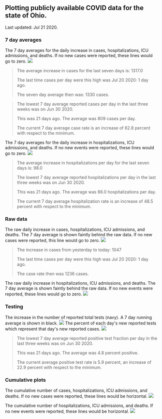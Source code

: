 ## Plotting publicly available COVID data for the state of Ohio. 

Last updated: Jul 21 2020. 

### 7 day averages
The 7 day averages for the daily increase in cases, hospitalizations, ICU admissions, and deaths. If no new cases were reported, these lines would go to zero.
![](7dayaverage_cases.png)

>The average increase in cases for the last seven days is: 1317.0
>
>The last time cases per day were this high was Jul 20 2020: 1 day ago.
>
>The seven day average then was: 1330 cases.

>
>
>The lowest 7 day average reported cases per day in the last three weeks was on Jun 30 2020.
>
>This was 21 days ago. The average was 809 cases per day.
>
>The current 7 day average case rate is an increase of 62.8 percent with respect to the minimum.

The 7 day averages for the daily increase in hospitalizations, ICU admissions, and deaths. If no new events were reported, these lines would go to zero.
![](7dayaverage_hospital.png)

>The average increase in hospitalizations per day for the last seven days is: 98.0
>
>The lowest 7 day average reported hospitalizations per day in the last three weeks was on Jun 30 2020.
>
>This was 21 days ago. The average was 66.0 hospitalizations per day.
>
>The current 7 day average hospitalization rate is an increase of 48.5 percent with respect to the minimum.

### Raw data
The raw daily increase in cases, hospitalizations, ICU admissions, and deaths. The 7 day average is shown faintly behind the raw data. If no new cases were reported, this line would go to zero.
![](DailyCases.png)

>The increase in cases from yesterday to today: 1047 
>
>The last time cases per day were this high was Jul 20 2020: 1 day ago. 
>
>The case rate then was 1236 cases.

The raw daily increase in hospitalizations, ICU admissions, and deaths. The 7 day average is shown faintly behind the raw data. If no new events were reported, these lines would go to zero.
![](DailyHospitalizations.png)

### Testing

The increase in the number of reported total tests (navy). A 7 day running average is shown in black.
![](DailyTests.png)
The percent of each day's new reported tests which represent that day's new reported cases.
![](percentpositive_tests.png)

>The lowest 7 day average reported positive test fraction per day in the last three weeks was on Jun 30 2020.
>
>This was 21 days ago. The average was 4.8 percent positive. 
>
>The current average positive test rate is 5.9 percent, an increase of 22.9 percent with respect to the minimum. 

### Cumulative plots
The cumulative number of cases, hospitalizations, ICU admissions, and deaths. If no new cases were reported, these lines would be horizontal.
![](Cases.png)

The cumulative number of hospitalizations, ICU admissions, and deaths. If no new events were reported, these lines would be horizontal.
![](Hospitalizations.png)
